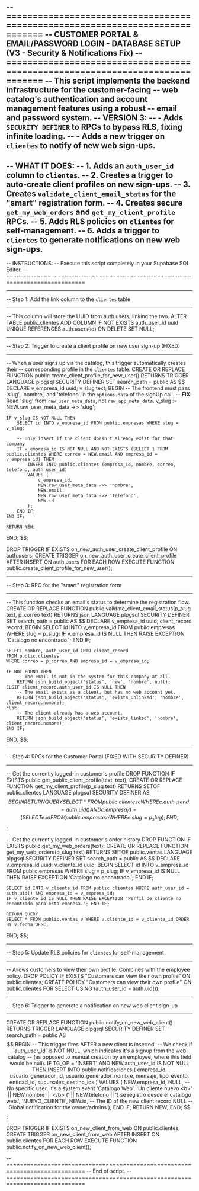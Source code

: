 -- =============================================================================
-- CUSTOMER PORTAL & EMAIL/PASSWORD LOGIN - DATABASE SETUP (V3 - Security & Notifications Fix)
-- =============================================================================
-- This script implements the backend infrastructure for the customer-facing
-- web catalog's authentication and account management features using a robust
-- email and password system.
-- VERSION 3:
--  - Adds `SECURITY DEFINER` to RPCs to bypass RLS, fixing infinite loading.
--  - Adds a new trigger on `clientes` to notify of new web sign-ups.
--
-- WHAT IT DOES:
-- 1.  Adds an `auth_user_id` column to `clientes`.
-- 2.  Creates a trigger to auto-create client profiles on new sign-ups.
-- 3.  Creates `validate_client_email_status` for the "smart" registration form.
-- 4.  Creates secure `get_my_web_orders` and `get_my_client_profile` RPCs.
-- 5.  Adds RLS policies on `clientes` for self-management.
-- 6.  Adds a trigger to `clientes` to generate notifications on new web sign-ups.
--
-- INSTRUCTIONS:
-- Execute this script completely in your Supabase SQL Editor.
-- =============================================================================

-- -----------------------------------------------------------------------------
-- Step 1: Add the link column to the `clientes` table
-- -----------------------------------------------------------------------------
-- This column will store the UUID from auth.users, linking the two.
ALTER TABLE public.clientes
ADD COLUMN IF NOT EXISTS auth_user_id uuid UNIQUE REFERENCES auth.users(id) ON DELETE SET NULL;


-- -----------------------------------------------------------------------------
-- Step 2: Trigger to create a client profile on new user sign-up (FIXED)
-- -----------------------------------------------------------------------------
-- When a user signs up via the catalog, this trigger automatically creates their
-- corresponding profile in the `clientes` table.
CREATE OR REPLACE FUNCTION public.create_client_profile_for_new_user()
RETURNS TRIGGER
LANGUAGE plpgsql
SECURITY DEFINER
SET search_path = public
AS $$
DECLARE
    v_empresa_id uuid;
    v_slug text;
BEGIN
    -- The frontend must pass 'slug', 'nombre', and 'telefono' in the `options.data` of the signUp call.
    -- **FIX**: Read 'slug' from `raw_user_meta_data`, not `raw_app_meta_data`.
    v_slug := NEW.raw_user_meta_data ->> 'slug';

    IF v_slug IS NOT NULL THEN
        SELECT id INTO v_empresa_id FROM public.empresas WHERE slug = v_slug;

        -- Only insert if the client doesn't already exist for that company
        IF v_empresa_id IS NOT NULL AND NOT EXISTS (SELECT 1 FROM public.clientes WHERE correo = NEW.email AND empresa_id = v_empresa_id) THEN
            INSERT INTO public.clientes (empresa_id, nombre, correo, telefono, auth_user_id)
            VALUES (
                v_empresa_id,
                NEW.raw_user_meta_data ->> 'nombre',
                NEW.email,
                NEW.raw_user_meta_data ->> 'telefono',
                NEW.id
            );
        END IF;
    END IF;

    RETURN NEW;
END;
$$;

DROP TRIGGER IF EXISTS on_new_auth_user_create_client_profile ON auth.users;
CREATE TRIGGER on_new_auth_user_create_client_profile
AFTER INSERT ON auth.users
FOR EACH ROW
EXECUTE FUNCTION public.create_client_profile_for_new_user();


-- -----------------------------------------------------------------------------
-- Step 3: RPC for the "smart" registration form
-- -----------------------------------------------------------------------------
-- This function checks an email's status to determine the registration flow.
CREATE OR REPLACE FUNCTION public.validate_client_email_status(p_slug text, p_correo text)
RETURNS json
LANGUAGE plpgsql
SECURITY DEFINER
SET search_path = public
AS $$
DECLARE
    v_empresa_id uuid;
    client_record record;
BEGIN
    SELECT id INTO v_empresa_id FROM public.empresas WHERE slug = p_slug;
    IF v_empresa_id IS NULL THEN
        RAISE EXCEPTION 'Catálogo no encontrado.';
    END IF;

    SELECT nombre, auth_user_id INTO client_record
    FROM public.clientes
    WHERE correo = p_correo AND empresa_id = v_empresa_id;

    IF NOT FOUND THEN
        -- The email is not in the system for this company at all.
        RETURN json_build_object('status', 'new', 'nombre', null);
    ELSIF client_record.auth_user_id IS NULL THEN
        -- The email exists as a client, but has no web account yet.
        RETURN json_build_object('status', 'exists_unlinked', 'nombre', client_record.nombre);
    ELSE
        -- The client already has a web account.
        RETURN json_build_object('status', 'exists_linked', 'nombre', client_record.nombre);
    END IF;
END;
$$;


-- -----------------------------------------------------------------------------
-- Step 4: RPCs for the Customer Portal (FIXED WITH SECURITY DEFINER)
-- -----------------------------------------------------------------------------

-- Get the currently logged-in customer's profile
DROP FUNCTION IF EXISTS public.get_public_client_profile(text, text);
CREATE OR REPLACE FUNCTION get_my_client_profile(p_slug text)
RETURNS SETOF public.clientes
LANGUAGE plpgsql
SECURITY DEFINER
AS $$
BEGIN
    RETURN QUERY
    SELECT *
    FROM public.clientes c
    WHERE c.auth_user_id = auth.uid()
      AND c.empresa_id = (SELECT e.id FROM public.empresas e WHERE e.slug = p_slug);
END;
$$;

-- Get the currently logged-in customer's order history
DROP FUNCTION IF EXISTS public.get_my_web_orders(text);
CREATE OR REPLACE FUNCTION get_my_web_orders(p_slug text)
RETURNS SETOF public.ventas
LANGUAGE plpgsql
SECURITY DEFINER
SET search_path = public
AS $$
DECLARE
    v_empresa_id uuid;
    v_cliente_id uuid;
BEGIN
    SELECT id INTO v_empresa_id FROM public.empresas WHERE slug = p_slug;
    IF v_empresa_id IS NULL THEN RAISE EXCEPTION 'Catálogo no encontrado.'; END IF;

    SELECT id INTO v_cliente_id FROM public.clientes WHERE auth_user_id = auth.uid() AND empresa_id = v_empresa_id;
    IF v_cliente_id IS NULL THEN RAISE EXCEPTION 'Perfil de cliente no encontrado para esta empresa.'; END IF;

    RETURN QUERY
    SELECT * FROM public.ventas v WHERE v.cliente_id = v_cliente_id ORDER BY v.fecha DESC;
END;
$$;

-- -----------------------------------------------------------------------------
-- Step 5: Update RLS policies for `clientes` for self-management
-- -----------------------------------------------------------------------------
-- Allows customers to view their own profile. Combines with the employee policy.
DROP POLICY IF EXISTS "Customers can view their own profile" ON public.clientes;
CREATE POLICY "Customers can view their own profile"
ON public.clientes FOR SELECT
USING (auth_user_id = auth.uid());


-- -----------------------------------------------------------------------------
-- Step 6: Trigger to generate a notification on new web client sign-up
-- -----------------------------------------------------------------------------
CREATE OR REPLACE FUNCTION public.notify_on_new_web_client()
RETURNS TRIGGER
LANGUAGE plpgsql
SECURITY DEFINER
SET search_path = public
AS $$
BEGIN
    -- This trigger fires AFTER a new client is inserted.
    -- We check if `auth_user_id` is NOT NULL, which indicates it's a signup from the web catalog
    -- (as opposed to manual creation by an employee, where this field would be null).
    IF TG_OP = 'INSERT' AND NEW.auth_user_id IS NOT NULL THEN
        INSERT INTO public.notificaciones (
            empresa_id,
            usuario_generador_id,
            usuario_generador_nombre,
            mensaje,
            tipo_evento,
            entidad_id,
            sucursales_destino_ids
        ) VALUES (
            NEW.empresa_id,
            NULL, -- No specific user, it's a system event
            'Catálogo Web',
            'Un cliente nuevo <b>' || NEW.nombre || '</b> (' || NEW.telefono || ') se registró desde el catálogo web.',
            'NUEVO_CLIENTE',
            NEW.id, -- The ID of the new client record
            NULL -- Global notification for the owner/admins
        );
    END IF;
    RETURN NEW;
END;
$$;

DROP TRIGGER IF EXISTS on_new_client_from_web ON public.clientes;
CREATE TRIGGER on_new_client_from_web
AFTER INSERT ON public.clientes
FOR EACH ROW
EXECUTE FUNCTION public.notify_on_new_web_client();


-- =============================================================================
-- End of script.
-- =============================================================================